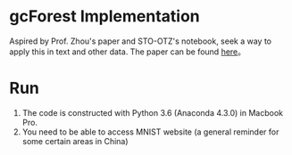 # gcForest Implementation
Aspired by Prof. Zhou's paper and STO-OTZ's notebook, seek a way to apply this in text and other data. The paper can be found [here](https://arxiv.org/pdf/1702.08835.pdf)。 


# Run
1. The code is constructed with Python 3.6 (Anaconda 4.3.0) in Macbook Pro.
2. You need to be able to access MNIST website (a general reminder for some certain areas in China) 
